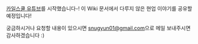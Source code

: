 [카일스쿨 유튜브](https://bit.ly/kyleschool_study_ds)를 시작했습니다-! 이 Wiki 문서에서 다루지 않은 현업 이야기를 공유할 예정입니다!

궁금하시거나 요청할 내용이 있으시면 [snugyun01@gmail.com](snugyun01@gmail.com)으로 메일 보내주시면 감사하겠습니다 :)  
